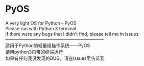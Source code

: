 # PyOS
A very light OS for Python - PyOS\
Please run with Python 3 terminal\
If there were any bugs that I didn't find, please tell me in Issues
——————————————————————\
适用于Python的轻量级操作系统——PyOS\
请用python3自带的终端运行\
如果有任何我没发现的BUG，请在Issues里告诉我

